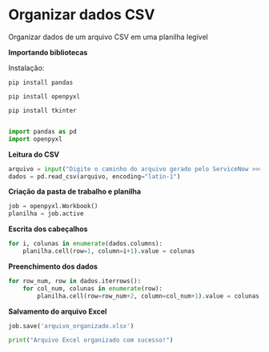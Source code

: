 <h1>Organizar dados CSV </h1>

<p>Organizar dados de um arquivo CSV em uma planilha legível </p>

<strong> Importando bibliotecas </strong>
<p>Instalação:</p>

```
pip install pandas
```
```
pip install openpyxl
```
```
pip install tkinter
```
```python

import pandas as pd
import openpyxl
```



<strong> Leitura do CSV </strong>

```python 
arquivo = input("Digite o caminho do arquivo gerado pelo ServiceNow >>>")
dados = pd.read_csv(arquivo, encoding="latin-1")
```

<strong> Criação da pasta de trabalho e planilha </strong>

```python
job = openpyxl.Workbook()
planilha = job.active
```
<strong> Escrita dos cabeçalhos </strong>
```python
for i, colunas in enumerate(dados.columns):
    planilha.cell(row=1, column=i+1).value = colunas
```

<strong> Preenchimento dos dados </strong>
```python
for row_num, row in dados.iterrows():
    for col_num, colunas in enumerate(row):
        planilha.cell(row=row_num+2, column=col_num+1).value = colunas
```
<strong> Salvamento do arquivo Excel </strong> 
```python 
job.save('arquivo_organizado.xlsx')

print("Arquivo Excel organizado com sucesso!")
```
